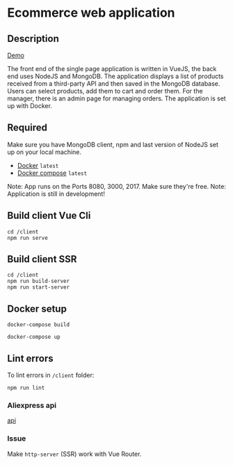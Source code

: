 # Ecommerce web application

## Description

[Demo](https://volokolamskspb.github.io/Ecommerce-shop)

The front end of the single page application is written in VueJS, the back end uses NodeJS and MongoDB. The application displays a list of products received from a third-party API and then saved in the MongoDB database. Users can select products, add them to cart and order them. For the manager, there is an admin page for managing orders.
The application is set up with Docker.

## Required

Make sure you have MongoDB client, npm and last version of NodeJS set up on your local machine.

- [Docker](https://docs.docker.com/install/) `latest`
- [Docker compose](https://docs.docker.com/compose/install/) `latest`

Note: App runs on the Ports 8080, 3000, 2017. Make sure they're free.
Note: Application is still in development!

## Build client Vue Cli

```
cd /client
npm run serve
```

## Build client SSR

```
cd /client
npm run build-server
npm run start-server
```

## Docker setup

```
docker-compose build
```
```
docker-compose up
```
## Lint errors

To lint errors in `/client` folder:

``` npm run lint ```

### Aliexpress api 

[api](https://rapidapi.com/?utm_campaign=Quora&utm_medium=link_Marketplace&utm_source=Quora)

### Issue

Make `http-server` (SSR) work with Vue Router.
